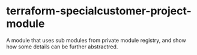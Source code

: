 # terraform-specialcustomer-project-module
A module that uses sub modules from private module registry, and show how some details can be further abstractred.

